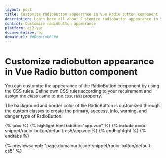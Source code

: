 ```yaml
---
layout: post
title: Customize radiobutton appearance in Vue Radio button component | Syncfusion
description: Learn here all about Customize radiobutton appearance in Syncfusion Vue Radio button component of Syncfusion Essential JS 2 and more.
control: Customize radiobutton appearance 
platform: ej2-vue
documentation: ug
domainurl: ##DomainURL##
---
```


# Customize radiobutton appearance in Vue Radio button component

You can customize the appearance of the RadioButton component by using the CSS rules. Define own CSS rules according to your requirement and assign the class name to the [`cssClass`](https://ej2.syncfusion.com/vue/documentation/api/radio-button#cssclass) property.

The background and border color of the RadioButton is customized through the custom classes to create the primary, success, info, warning, and danger type of RadioButton.

{% tabs %}
{% highlight html tabtitle="app.vue" %}
{% include code-snippet/radio-button/default-cs5/app.vue %}
{% endhighlight %}
{% endtabs %}
        
{% previewsample "page.domainurl/code-snippet/radio-button/default-cs5" %}